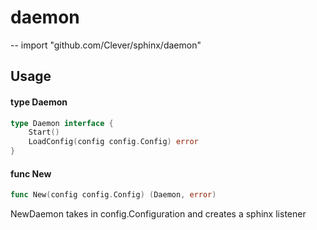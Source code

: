 # daemon
--
    import "github.com/Clever/sphinx/daemon"


## Usage

#### type Daemon

```go
type Daemon interface {
	Start()
	LoadConfig(config config.Config) error
}
```


#### func  New

```go
func New(config config.Config) (Daemon, error)
```
NewDaemon takes in config.Configuration and creates a sphinx listener
